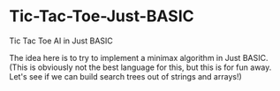 # Tic-Tac-Toe-Just-BASIC
Tic Tac Toe AI in Just BASIC

The idea here is to try to implement a minimax algorithm in Just BASIC.  (This is obviously not the best language for this, but this is for fun away.  Let's see if we can build search trees out of strings and arrays!)
